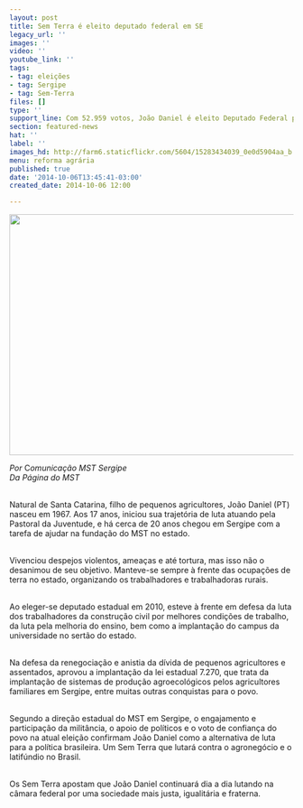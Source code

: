 ```yaml
---
layout: post
title: Sem Terra é eleito deputado federal em SE
legacy_url: ''
images: ''
video: ''
youtube_link: ''
tags:
- tag: eleições
- tag: Sergipe
- tag: Sem-Terra
files: []
type: ''
support_line: Com 52.959 votos, João Daniel é eleito Deputado Federal pelo PT em Sergipe.
section: featured-news
hat: ''
label: ''
images_hd: http://farm6.staticflickr.com/5604/15283434039_0e0d5904aa_b.jpg
menu: reforma agrária
published: true
date: '2014-10-06T13:45:41-03:00'
created_date: 2014-10-06 12:00

---
```

<p><span contenteditable="false" tabindex="-1"><img alt="" data-widget="image" height="427" src="http://farm6.staticflickr.com/5604/15283434039_0e0d5904aa_b.jpg" width="640" /></span></p>

<p><em>Por</em>&nbsp;C<em>omunica&ccedil;&atilde;o MST Sergipe</em><br />
<em>Da P&aacute;gina do MST</em></p>

<p><br />
Natural de Santa Catarina, filho de pequenos agricultores, Jo&atilde;o Daniel (PT) nasceu em 1967. Aos 17 anos, iniciou sua trajet&oacute;ria de luta atuando pela Pastoral da Juventude, e h&aacute; cerca de 20 anos chegou em Sergipe com a tarefa de ajudar na funda&ccedil;&atilde;o do MST no estado.&nbsp;</p>

<p><br />
Vivenciou despejos violentos, amea&ccedil;as e at&eacute; tortura, mas isso n&atilde;o o desanimou de seu objetivo. Manteve-se sempre &agrave; frente das ocupa&ccedil;&otilde;es de terra no estado, organizando os trabalhadores e trabalhadoras rurais.</p>

<p><br />
Ao eleger-se deputado estadual em 2010, esteve &agrave; frente em defesa da luta dos trabalhadores da constru&ccedil;&atilde;o civil por melhores condi&ccedil;&otilde;es de trabalho, da luta pela melhoria do ensino, bem como a implanta&ccedil;&atilde;o do campus da universidade no sert&atilde;o do estado.</p>

<p><br />
Na defesa da renegocia&ccedil;&atilde;o e anistia da d&iacute;vida de pequenos agricultores e assentados, aprovou a implanta&ccedil;&atilde;o da lei estadual 7.270, que trata da implanta&ccedil;&atilde;o de sistemas de produ&ccedil;&atilde;o agroecol&oacute;gicos pelos agricultores familiares em Sergipe, entre muitas outras conquistas para o povo.</p>

<p><br />
Segundo a dire&ccedil;&atilde;o estadual do MST em Sergipe, o engajamento e participa&ccedil;&atilde;o da milit&acirc;ncia, o apoio de pol&iacute;ticos e o voto de confian&ccedil;a do povo na atual elei&ccedil;&atilde;o confirmam Jo&atilde;o Daniel como a alternativa de luta para a pol&iacute;tica brasileira. Um Sem Terra que lutar&aacute; contra o agroneg&oacute;cio e o latif&uacute;ndio no Brasil.</p>

<p><br />
Os Sem Terra apostam que Jo&atilde;o Daniel continuar&aacute; dia a dia lutando na c&acirc;mara federal por uma sociedade mais justa, igualit&aacute;ria e fraterna.</p>
